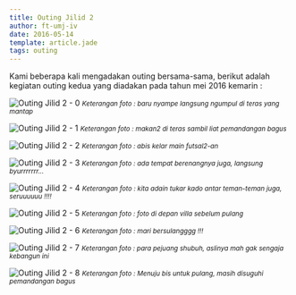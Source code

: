 ```yaml
---
title: Outing Jilid 2
author: ft-umj-iv
date: 2016-05-14
template: article.jade
tags: outing
---
```


Kami beberapa kali mengadakan outing bersama-sama, berikut adalah kegiatan outing kedua yang diadakan pada tahun mei 2016 kemarin :

![Outing Jilid 2 - 0](outing-2-0.jpg)
<small>_Keterangan foto : baru nyampe langsung ngumpul di teras yang mantap_</small>

<span class="more"></span>

![Outing Jilid 2 - 1](outing-2-1.jpg)
<small>_Keterangan foto : makan2 di teras sambil liat pemandangan bagus_</small>

![Outing Jilid 2 - 2](outing-2-2.jpg)
<small>_Keterangan foto : abis kelar main futsal2-an_</small>

![Outing Jilid 2 - 3](outing-2-3.jpg)
<small>_Keterangan foto : ada tempat berenangnya juga, langsung byurrrrrrr..._</small>

![Outing Jilid 2 - 4](outing-2-4.jpg)
<small>_Keterangan foto : kita adain tukar kado antar teman-teman juga, seruuuuuu !!!!_</small>

![Outing Jilid 2 - 5](outing-2-5.jpg)
<small>_Keterangan foto : foto di depan villa sebelum pulang_</small>

![Outing Jilid 2 - 6](outing-2-6.jpg)
<small>_Keterangan foto : mari bersulangggg !!!_</small>

![Outing Jilid 2 - 7](outing-2-7.jpg)
<small>_Keterangan foto : para pejuang shubuh, aslinya mah gak sengaja kebangun ini_</small>

![Outing Jilid 2 - 8](outing-2-8.jpg)
<small>_Keterangan foto : Menuju bis untuk pulang, masih disuguhi pemandangan bagus_</small>